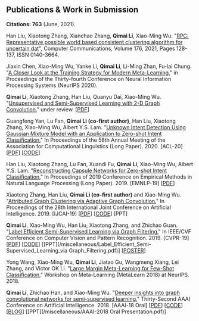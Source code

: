 ## Publications & Work in Submission
**Citations: 763** (June, 2021).

Han Liu, Xiaotong Zhang, Xianchao Zhang, **Qimai Li**, Xiao-Ming Wu.
"[RPC: Representative possible world based consistent clustering algorithm for uncertain dat](https://www.sciencedirect.com/science/article/pii/S0140366421002267)", Computer Communications, Volume 176, 2021, Pages 128-137, ISSN 0140-3664.

Jiaxin Chen, Xiao-Ming Wu, Yanke Li, **Qimai Li**, Li-Ming Zhan, Fu-lai Chung. "[A Closer Look at the Training Strategy for Modern Meta-Learning.](https://papers.nips.cc/paper/2020/hash/0415740eaa4d9decbc8da001d3fd805f-Abstract.html)"
in Proceedings of the Thirty-fourth Conference on Neural Information Processing Systems (NeurIPS 2020).

**Qimai Li**, Xiaotong Zhang, Han Liu, Quanyu Dai, Xiao-Ming Wu. "[Unsupervised and Semi-Supervised Learning with 2-D Graph Convolution.](https://arxiv.org/abs/1909.12038)" under review.
\[[PDF](https://arxiv.org/pdf/1909.12038.pdf)\]

Guangfeng Yan, Lu Fan, **Qimai Li (co-first author)**, Han Liu, Xiaotong Zhang, Xiao-Ming Wu, Albert Y.S. Lam. "[Unknown Intent Detection Using Gaussian Mixture Model with an Application to Zero-shot Intent Classification.](https://www.aclweb.org/anthology/2020.acl-main.99/)" In Proceedings of the 58th Annual Meeting of the Association for Computational Linguistics (Long Paper). 2020. [ACL-20]
\[[PDF](https://www.aclweb.org/anthology/2020.acl-main.99.pdf)\] \[[CODE](https://github.com/fanolabs/0shot-classification)\]

Han Liu, Xiaotong Zhang, Lu Fan, Xuandi Fu, **Qimai Li**, Xiao-Ming Wu, Albert Y.S. Lam.
"[Reconstructing Capsule Networks for Zero-shot Intent Classification.](https://www.aclweb.org/anthology/D19-1486/)" In Proceedings of 2019 Conference on Empirical Methods in Natural Language Processing (Long Paper). 2019. [EMNLP-19]
\[[PDF](http://www4.comp.polyu.edu.hk/~csxmwu/papers/EMNLP-2019-ReCapsNet.pdf)\]

Xiaotong Zhang, Han Liu, **Qimai Li (co-first author)** and Xiao-Ming Wu. "[Attributed Graph Clustering via Adaptive Graph Convolution.](https://arxiv.org/abs/1906.01210)" In Proceedings of the 28th International Joint Conference on Artificial Intelligence. 2019. [IJCAI-19]
\[[PDF](https://arxiv.org/pdf/1906.01210.pdf)\]
\[[CODE](https://github.com/karenlatong/AGC-master)\]
\[PPT\]

**Qimai Li**, Xiao-Ming Wu, Han Liu, Xiaotong Zhang, and Zhichao Guan. "[Label Efficient Semi-Supervised Learning via Graph Filtering.](https://arxiv.org/abs/1901.09993)" In IEEE/CVF Conference on Computer Vision and Pattern Recognition. 2019. [CVPR-19]
\[[PDF](https://arxiv.org/pdf/1901.09993.pdf)\]
\[[CODE](https://github.com/liqimai/Efficient-SSL)\]
\[[PPT](/miscellaneous/Label_Efficient_Semi-Supervised_Learning_via Graph_Filtering.pdf)\]
\[[POSTER](/miscellaneous/cvpr19_poster.pdf)\]

Yong Wang, Xiao-Ming Wu, **Qimai Li**, Jiatao Gu, Wangmeng Xiang, Lei Zhang, and Victor OK Li. "[Large Margin Meta-Learning for Few-Shot Classification.](http://metalearning.ml/2018/papers/metalearn2018_paper11.pdf)" Workshop on Meta-Learning (MetaLearn 2018) at NeurIPS. 2018.

**Qimai Li**, Zhichao Han, and Xiao-Ming Wu. "[Deeper insights into graph convolutional networks for semi-supervised learning.](https://arxiv.org/abs/1801.07606)" Thirty-Second AAAI Conference on Artificial Intelligence. 2018.
\[AAAI-18 Oral\]
\[[PDF](https://arxiv.org/pdf/1801.07606.pdf)\]
\[[CODE](https://github.com/liqimai/gcn/tree/AAAI-18/)\]
\[[BLOG](/blog/AAAI-18/)\]
\[[PPT](/miscellaneous/AAAI-2018 Oral Presentation.pdf)\]
